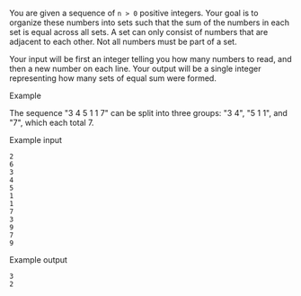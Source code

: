 You are given a sequence of `n > 0` positive integers. Your goal is to organize
these numbers into sets such that the sum of the numbers in each set is equal
across all sets. A set can only consist of numbers that are adjacent to each
other. Not all numbers must be part of a set.

Your input will be first an integer telling you how many numbers to read, and
then a new number on each line. Your output will be a single integer
representing how many sets of equal sum were formed.

Example

The sequence "3 4 5 1 1 7" can be split into three groups: "3 4", "5 1 1", and
"7", which each total 7.

Example input

```
2
6
3
4
5
1
1
7
3
9
7
9
```

Example output

```
3
2
```

